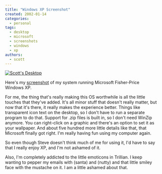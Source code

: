 ```yaml
---
title: "Windows XP Screenshot"
created: 2002-01-14
categories:
  - personal
tags:
  - desktop
  - microsoft
  - screenshots
  - windows
  - xp
authors:
  - scott
---
```


[![Scott's Desktop](/images/3113637389_8eeae9bfa6.jpg)](http://www.flickr.com/photos/spaceninja/3113637389/)

Here's my [screenshot](http://www.deviantart.com/deviation.php?id=143223) of my system running Microsoft Fisher-Price Windows XP.

For me, the thing that's really making this OS worthwhile is all the little touches that they've added. It's all minor stuff that doesn't really matter, but now that it's there, it really makes the experience better. Things like transparent icon text on the desktop, so I don't have to run a separate program to do that. Support for .zip files is built in, so I don't need WinZip anymore. You can right-click on a graphic and there's an option to set it as your wallpaper. And about five hundred more little details like that, that Microsoft finally got right. I'm really having fun using my computer again.

So even though Steve doesn't think much of me for using it, I'd have to say that I really enjoy XP, and I'm not ashamed of it.

Also, I'm completely addicted to the little emoticons in Trillian. I keep wanting to pepper my emails with (santa) and (nutty) and that little smiley face with the mustache on it. I am a little ashamed about that.
